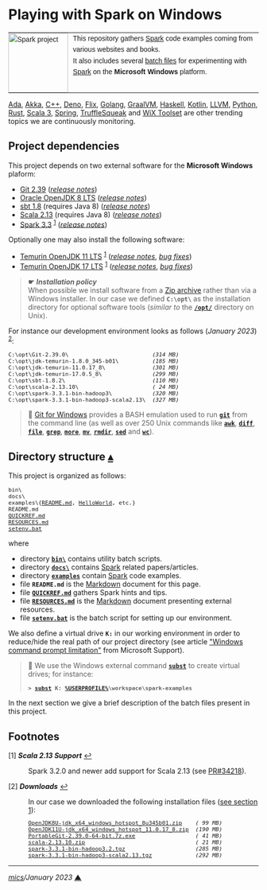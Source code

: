 # <span id="top">Playing with Spark on Windows</span>

<table style="font-family:Helvetica,Arial;font-size:14px;line-height:1.6;">
  <tr>
  <td style="border:0;padding:0 10px 0 0;min-width:120px;"><a href="https://spark.apache.org/" rel="external"><img src="https://spark.apache.org/images/spark-logo-trademark.png" width="120" alt="Spark project"/></a></td>
  <td style="border:0;padding:0;vertical-align:text-top;">This repository gathers <a href="https://spark.apache.org/" rel="external">Spark</a> code examples coming from various websites and books.<br/>
  It also includes several <a href="https://en.wikibooks.org/wiki/Windows_Batch_Scripting" rel="external">batch files</a> for experimenting with <a href="https://spark.apache.org/" rel="external">Spark</a> on the <b>Microsoft Windows</b> platform.
  </td>
  </tr>
</table>

[Ada][ada_examples], [Akka][akka_examples], [C++][cpp_examples], [Deno][deno_examples], [Flix][flix_examples], [Golang][golang_examples], [GraalVM][graalvm_examples], [Haskell][haskell_examples], [Kotlin][kotlin_examples], [LLVM][llvm_examples], [Python][python_examples], [Rust][rust_examples], [Scala 3][scala3_examples], [Spring][spring_examples], [TruffleSqueak][trufflesqueak_examples] and [WiX Toolset][wix_examples] are other trending topics we are continuously monitoring.


## <span id="proj_deps">Project dependencies</span>

This project depends on two external software for the **Microsoft Windows** plaform:

- [Git 2.39][git_downloads] ([*release notes*][git_relnotes])
- [Oracle OpenJDK 8 LTS][oracle_openjdk8] ([*release notes*][oracle_openjdk8_relnotes])
- [sbt 1.8][sbt_downloads] (requires Java 8) ([*release notes*][sbt_relnotes])
- [Scala 2.13][scala_releases] (requires Java 8) ([*release notes*][scala_relnotes])
- [Spark 3.3][spark_downloads] <sup id="anchor_01">[1](#footnote_01)</sup> ([*release notes*][spark_relnotes])

Optionally one may also install the following software:

- [Temurin OpenJDK 11 LTS][temurin_opendjk11] <sup id="anchor_01">[1](#footnote_01)</sup> ([*release notes*][temurin_opendjk11_relnotes], [*bug fixes*][temurin_opendjk11_bugfixes])
- [Temurin OpenJDK 17 LTS][temurin_opendjk17] <sup id="anchor_01">[1](#footnote_01)</sup> ([*release notes*][temurin_opendjk17_relnotes], [*bug fixes*][temurin_opendjk17_bugfixes])

> **&#9755;** ***Installation policy***<br/>
> When possible we install software from a [Zip archive][zip_archive] rather than via a Windows installer. In our case we defined **`C:\opt\`** as the installation directory for optional software tools (*similar to* the [**`/opt/`**][linux_opt] directory on Unix).

For instance our development environment looks as follows (*January 2023*) <sup id="anchor_02">[2](#footnote_02)</sup>:

<pre style="font-size:80%;">
C:\opt\Git-2.39.0\                         <i>(314 MB)</i>
C:\opt\jdk-temurin-1.8.0_345-b01\          <i>(185 MB)</i>
C:\opt\jdk-temurin-11.0.17_8\              <i>(301 MB)</i>
C:\opt\jdk-temurin-17.0.5_8\               <i>(299 MB)</i>
C:\opt\sbt-1.8.2\                          <i>(110 MB)</i>
C:\opt\scala-2.13.10\                      <i>( 24 MB)</i>
C:\opt\spark-3.3.1-bin-hadoop3\            <i>(320 MB)</i>
C:\opt\spark-3.3.1-bin-hadoop3-scala2.13\  <I>(327 MB)</i>
</pre>

> **:mag_right:** [Git for Windows](https://git-scm.com/download/win) provides a BASH emulation used to run [**`git`**][git_docs] from the command line (as well as over 250 Unix commands like [**`awk`**][man1_awk], [**`diff`**][man1_diff], [**`file`**][man1_file], [**`grep`**][man1_grep], [**`more`**][man1_more], [**`mv`**][man1_mv], [**`rmdir`**][man1_rmdir], [**`sed`**][man1_sed] and [**`wc`**][man1_wc]).

## <span id="structure">Directory structure</span> [**&#x25B4;**](#top)

This project is organized as follows:
<pre style="font-size:80%;">
bin\
docs\
examples\{<a href="./examples/README.md">README.md</a>, <a href="./examples/HelloWorld/">HelloWorld</a>, etc.}
README.md
<a href="QUICKREF.md">QUICKREF.md</a>
<a href="RESOURCES.md">RESOURCES.md</a>
<a href="setenv.bat">setenv.bat</a>
</pre>

where

- directory [**`bin\`**](bin/) contains utility batch scripts.
- directory [**`docs\`**](docs/) contains [Spark] related papers/articles.
- directory [**`examples`**](examples/) contain [Spark] code examples.
- file **`README.md`** is the [Markdown][github_markdown] document for this page.
- file [**`QUICKREF.md`**](QUICKREF.md) gathers Spark hints and tips.
- file [**`RESOURCES.md`**](RESOURCES.md) is the [Markdown][github_markdown] document presenting external resources.
- file [**`setenv.bat`**](setenv.bat) is the batch script for setting up our environment.

We also define a virtual drive **`K:`** in our working environment in order to reduce/hide the real path of our project directory (see article ["Windows command prompt limitation"][windows_limitation] from Microsoft Support).

> **:mag_right:** We use the Windows external command [**`subst`**][windows_subst] to create virtual drives; for instance:
>
> <pre style="font-size:80%;">
> <b>&gt; <a href="https://docs.microsoft.com/en-us/windows-server/administration/windows-commands/subst">subst</a> K: <a href="https://en.wikipedia.org/wiki/Environment_variable#Default_values">%USERPROFILE%</a>\workspace\spark-examples</b>
> </pre>

In the next section we give a brief description of the batch files present in this project.


## <span id="footnotes">Footnotes</span>

<span id="footnote_01">[1]</span> ***Scala 2.13 Support*** [↩](#anchor_01)

<dl><dd>
Spark 3.2.0 and newer add support for Scala 2.13 (see <a href="https://issues.apache.org/jira/browse/SPARK-34218">PR#34218</a>).
</dd></dl>

<span id="footnote_02">[2]</span> ***Downloads*** [↩](#anchor_02)

<dl><dd>
In our case we downloaded the following installation files (<a href="#proj_deps">see section 1</a>):
</dd>
<dd>
<pre style="font-size:80%;">
<a href="https://adoptium.net/releases.html?variant=openjdk8&jvmVariant=hotspot">OpenJDK8U-jdk_x64_windows_hotspot_8u345b01.zip</a>    <i>( 99 MB)</i>
<a href="https://adoptium.net/?variant=openjdk11">OpenJDK11U-jdk_x64_windows_hotspot_11.0.17_8.zip</a>  <i>(190 MB)</i>
<a href="https://git-scm.com/download/win">PortableGit-2.39.0-64-bit.7z.exe</a>                  <i>( 41 MB)</i>
<a href="https://www.scala-lang.org/files/archive/">scala-2.13.10.zip</a>                                 <i>( 21 MB)</i>
<a href="https://spark.apache.org/downloads.html">spark-3.3.1-bin-hadoop3.2.tgz</a>                     <i>(285 MB)</i>
<a href="https://spark.apache.org/downloads.html">spark-3.3.1-bin-hadoop3-scala2.13.tgz</a>             <i>(292 MB)</i>
</pre>
</dd></dl>

***

*[mics](https://lampwww.epfl.ch/~michelou/)/January 2023* [**&#9650;**](#top)
<span id="bottom">&nbsp;</span>

<!-- link refs -->

[ada_examples]: https://github.com/michelou/ada-examples
[akka_examples]: https://github.com/michelou/akka-examples
[cpp_examples]: https://github.com/michelou/cpp-examples
[deno_examples]: https://github.com/michelou/deno-examples
[flix_examples]: https://github.com/michelou/flix-examples
[git_docs]: https://git-scm.com/docs/git
[git_downloads]: https://git-scm.com/download/win
[github_markdown]: https://github.github.com/gfm/
[git_relnotes]: https://raw.githubusercontent.com/git/git/master/Documentation/RelNotes/2.39.0.txt
[golang_examples]: https://github.com/michelou/golang-examples
[graalvm_examples]: https://github.com/michelou/graalvm-examples
[hadoop_downloads]: https://hadoop.apache.org/releases.html
[haskell_examples]: https://github.com/michelou/haskell-examples
[kotlin_examples]: https://github.com/michelou/kotlin-examples
[linux_opt]: https://tldp.org/LDP/Linux-Filesystem-Hierarchy/html/opt.html
[llvm_examples]: https://github.com/michelou/llvm-examples
[man1_awk]: https://www.linux.org/docs/man1/awk.html
[man1_diff]: https://www.linux.org/docs/man1/diff.html
[man1_file]: https://www.linux.org/docs/man1/file.html
[man1_grep]: https://www.linux.org/docs/man1/grep.html
[man1_more]: https://www.linux.org/docs/man1/more.html
[man1_mv]: https://www.linux.org/docs/man1/mv.html
[man1_rmdir]: https://www.linux.org/docs/man1/rmdir.html
[man1_sed]: https://www.linux.org/docs/man1/sed.html
[man1_wc]: https://www.linux.org/docs/man1/wc.html
[oracle_openjdk8]: https://adoptium.net/releases.html?variant=openjdk8&jvmVariant=hotspot
[oracle_openjdk8_relnotes]: https://mail.openjdk.java.net/pipermail/jdk8u-dev/2021-July/014118.html
[python_examples]: https://github.com/michelou/python-examples
[rust_examples]: https://github.com/michelou/rust-examples
[sbt_downloads]: https://github.com/sbt/sbt/releases
[sbt_relnotes]: https://github.com/sbt/sbt/releases/tag/v1.8
[scala_releases]: https://www.scala-lang.org/files/archive/
[scala_relnotes]: https://github.com/scala/scala/releases/tag/v2.13.10
[scala3_examples]: https://github.com/michelou/dotty-examples
[spring_examples]: https://github.com/michelou/spring-examples
[spark]: https://spark.apache.org
[spark_downloads]: https://spark.apache.org/downloads.html
[spark_relnotes]: https://spark.apache.org/releases/spark-release-3-3-1.html
[temurin_opendjk11_bugfixes]: https://www.oracle.com/java/technologies/javase/11-0-17-bugfixes.html
[temurin_opendjk11_relnotes]: https://mail.openjdk.org/pipermail/jdk-updates-dev/2022-October/018119.html
[temurin_opendjk11]: https://adoptium.net/releases.html?variant=openjdk11&jvmVariant=hotspot
[temurin_opendjk17]: https://adoptium.net/releases.html?variant=openjdk17&jvmVariant=hotspot
[temurin_opendjk17_bugfixes]: https://www.oracle.com/java/technologies/javase/17-0-2-bugfixes.html
[temurin_opendjk17_relnotes]: https://github.com/openjdk/jdk/compare/jdk-17%2B20...jdk-17%2B21
[trufflesqueak_examples]: https://github.com/michelou/trufflesqueak-examples
[windows_limitation]: https://support.microsoft.com/en-gb/help/830473/command-prompt-cmd-exe-command-line-string-limitation
[windows_subst]: https://docs.microsoft.com/en-us/windows-server/administration/windows-commands/subst
[wix_examples]: https://github.com/michelou/wix-examples
[zip_archive]: https://www.howtogeek.com/178146/
